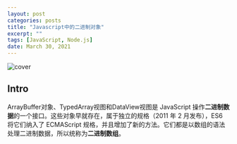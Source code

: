 ```yaml
---
layout: post
categories: posts
title: "Javascript中的二进制对象"
excerpt: ""
tags: [JavaScript, Node.js]
date: March 30, 2021
---
```


![cover](/images/2021-03-30-Javascript中的二进制对象/buffersource.png)

## Intro

ArrayBuffer对象、TypedArray视图和DataView视图是 JavaScript 操作**二进制数据**的一个接口。这些对象早就存在，属于独立的规格（2011 年 2 月发布），ES6 将它们纳入了 ECMAScript 规格，并且增加了新的方法。它们都是以数组的语法处理二进制数据，所以统称为**二进制数组**。



